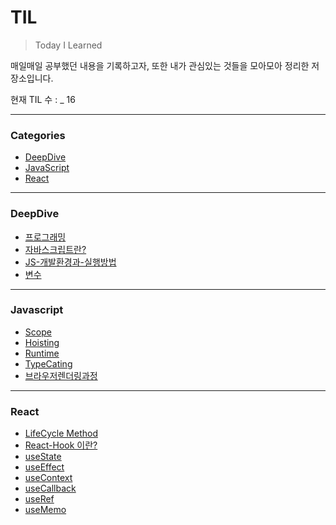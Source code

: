 # TIL

> Today I Learned

매일매일 공부했던 내용을 기록하고자, 또한 내가 관심있는 것들을 모아모아 정리한 저장소입니다.

현재 TIL 수 : _ 16

---
### Categories
* [DeepDive](#deepdive)
* [JavaScript](#javascript)
* [React](#react)
---

### DeepDive
- [프로그래밍](Deep-Dive/1장-프로그래밍/1-프로그래밍.md)
- [자바스크립트란?](Deep-Dive/2장-자바스크립트란/2-자바스크립트란.md)
- [JS-개발환경과-실행방법](Deep-Dive/3장-자바스크립트-개발-환경과-실행-방법)
- [변수](Deep-Dive/4장-변수)
---

### Javascript
- [Scope](Javascript/Scope.md)
- [Hoisting](Javascript/Hoisting.md)
- [Runtime](Javascript/Runtime.md)
- [TypeCating](Javascript/TypeCasting.md)
- [브라우저렌더링과정](Javascript/브라우저렌더링과정.md)
---

### React
* [LifeCycle Method](React/LifeCycle-Method.md)
* [React-Hook 이란?](React/React-Hook.md)
* [useState](React/useState.md)
* [useEffect](React/useEffect.md)
* [useContext](React/useContext.md)
* [useCallback](React/useCallback.md)
* [useRef](React/useRef.md)
* [useMemo](React/useMemo.md)